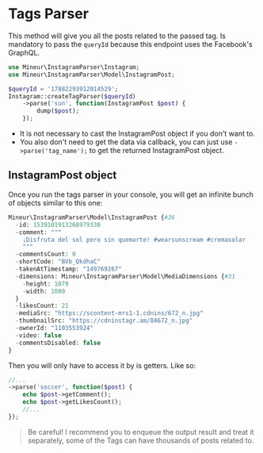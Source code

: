 # Tags Parser
This method will give you all the posts related to the passed tag.
Is mandatory to pass the `queryId` because this endpoint uses the Facebook's 
GraphQL.
```php
use Mineur\InstagramParser\Instagram;
use Mineur\InstagramParser\Model\InstagramPost;

$queryId = '17882293912014529';
Instagram::createTagParser($queryId)
    ->parse('sun', function(InstagramPost $post) {
        dump($post);
    });
```
- It is not necessary to cast the InstagramPost object if you don't want to.
- You also don't need to get the data via callback, you can just use 
`->parse('tag_name');` to get the returned InstagramPost object.

## InstagramPost object
Once you run the tags parser in your console, you will get an infinite bunch of
objects similar to this one:
```php
Mineur\InstagramParser\Model\InstagramPost {#36
  -id: 1539101913268979330
  -comment: """
    ¡Disfruta del sol pero sin quemarte! #wearsunscream #cremasolar
    """
  -commentsCount: 0
  -shortCode: "BVb_QkdhaC"
  -takenAtTimestamp: "149769267"
  -dimensions: Mineur\InstagramParser\Model\MediaDimensions {#31
    -height: 1079
    -width: 1080
  }
  -likesCount: 21
  -mediaSrc: "https://scontent-mrs1-1.cdnins/672_n.jpg"
  -thumbnailSrc: "https://cdninstagr.am/84672_n.jpg"
  -ownerId: "1103553924"
  -video: false
  -commentsDisabled: false
}
```
Then you will only have to access it by is getters. Like so:
```php
//...
->parse('soccer', function($post) {
    echo $post->getComment();
    echo $post->getLikesCount();
    //...
});
```
> Be careful! I recommend you to enqueue the output result and treat it 
> separately, some of the Tags can have thousands of posts related to.